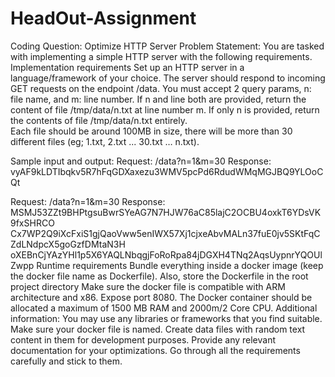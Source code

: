 # HeadOut-Assignment
Coding Question: Optimize HTTP Server
Problem Statement:
You are tasked with implementing a simple HTTP server with the following requirements. 
Implementation requirements
Set up an HTTP server in a language/framework of your choice.
The server should respond to incoming GET requests on the endpoint /data.
You must accept 2 query params, n: file name, and m: line number.
If n and line both are provided, return the content of file /tmp/data/n.txt at line number m.
If only n is provided, return the contents of file /tmp/data/n.txt entirely.  
Each file should be around 100MB in size, there will be more than 30 different files (eg; 1.txt, 2.txt ... 30.txt … n.txt).

Sample input and output:
Request: /data?n=1&m=30
Response: vyAF9kLDTIbqkv5R7hFqGDXaxezu3WMV5pcPd6RdudWMqMGJBQ9YLOoCQt  

Request: /data?n=1&m=30
Response: 
MSMJ53ZZt9BHPtgsuBwrSYeAG7N7HJW76aC85lajC2OCBU4oxkT6YDsVK9fxSHRCO
Cx7WP2Q9iXcFxiS1gjQaoVww5enIWX57Xj1cjxeAbvMALn37fuE0jv5SKtFqCZdLNdpcX5goGzfDMtaN3H
oXEBnCjYAzYHl1p5X6YAQLNbqgjFoRoRpa84jDGXH4TNq2AqsUypnrYQOUlZwpp
Runtime requirements
Bundle everything inside a docker image (keep the docker file name as Dockerfile).
Also, store the Dockerfile in the root project directory
Make sure the docker file is compatible with ARM architecture and x86.
Expose port 8080.
The Docker container should be allocated a maximum of 1500 MB RAM and 2000m/2 Core CPU.
Additional information:
You may use any libraries or frameworks that you find suitable.
Make sure your docker file is named.
Create data files with random text content in them for development purposes.
Provide any relevant documentation for your optimizations.
Go through all the requirements carefully and stick to them.

